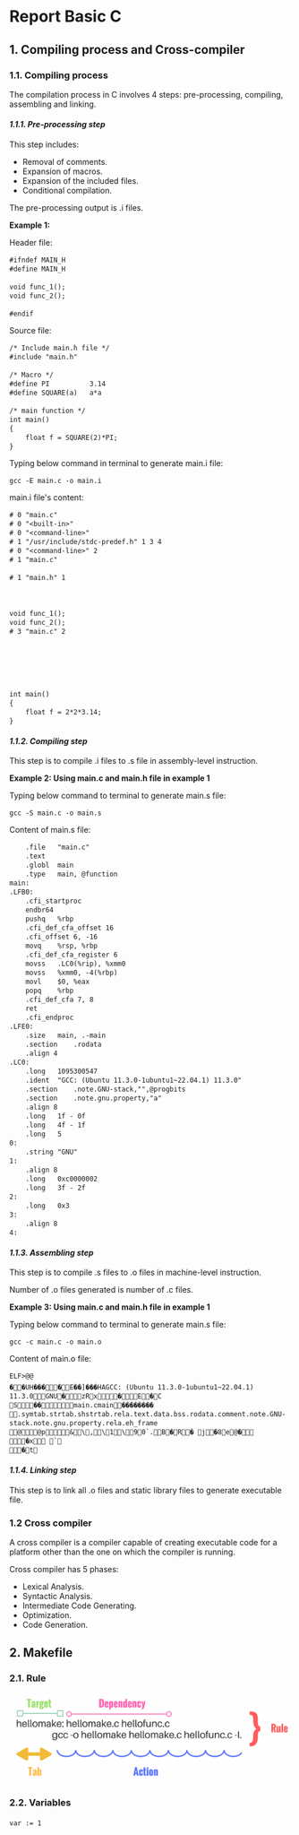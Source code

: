 # **Report Basic C**
## **1. Compiling process and Cross-compiler**
### **1.1. Compiling process**
The compilation process in C involves 4 steps: pre-processing, compiling, assembling and linking.

#### ***1.1.1. Pre-processing step***

This step includes:
- Removal of comments.
- Expansion of macros.
- Expansion of the included files.
- Conditional compilation.

The pre-processing output is .i files.

**Example 1:**

Header file:

    #ifndef MAIN_H
    #define MAIN_H
    
    void func_1();
    void func_2();
    
    #endif
Source file:

    /* Include main.h file */
    #include "main.h"

    /* Macro */
    #define PI          3.14
    #define SQUARE(a)   a*a

    /* main function */
    int main()
    {
        float f = SQUARE(2)*PI;
    }
Typing below command in terminal to generate main.i file:

    gcc -E main.c -o main.i

main.i file's content:

    # 0 "main.c"
    # 0 "<built-in>"
    # 0 "<command-line>"
    # 1 "/usr/include/stdc-predef.h" 1 3 4
    # 0 "<command-line>" 2
    # 1 "main.c"

    # 1 "main.h" 1



    void func_1();
    void func_2();
    # 3 "main.c" 2






    int main()
    {
        float f = 2*2*3.14;
    }
#### ***1.1.2. Compiling step***

This step is to compile .i files to .s file in assembly-level instruction.

**Example 2: Using main.c and main.h file in example 1**

Typing below command to terminal to generate main.s file:

    gcc -S main.c -o main.s

Content of main.s file:

    	.file	"main.c"
        .text
        .globl	main
        .type	main, @function
    main:
    .LFB0:
        .cfi_startproc
        endbr64
        pushq	%rbp
        .cfi_def_cfa_offset 16
        .cfi_offset 6, -16
        movq	%rsp, %rbp
        .cfi_def_cfa_register 6
        movss	.LC0(%rip), %xmm0
        movss	%xmm0, -4(%rbp)
        movl	$0, %eax
        popq	%rbp
        .cfi_def_cfa 7, 8
        ret
        .cfi_endproc
    .LFE0:
        .size	main, .-main
        .section	.rodata
        .align 4
    .LC0:
        .long	1095300547
        .ident	"GCC: (Ubuntu 11.3.0-1ubuntu1~22.04.1) 11.3.0"
        .section	.note.GNU-stack,"",@progbits
        .section	.note.gnu.property,"a"
        .align 8
        .long	1f - 0f
        .long	4f - 1f
        .long	5
    0:
        .string	"GNU"
    1:
        .align 8
        .long	0xc0000002
        .long	3f - 2f
    2:
        .long	0x3
    3:
        .align 8
    4:

#### ***1.1.3. Assembling step***

This step is to compile .s files to .o files in machine-level instruction.

Number of .o files generated is number of .c files.

**Example 3: Using main.c and main.h file in example 1**

Typing below command to terminal to generate main.s file:

    gcc -c main.c -o main.o

Content of main.o file:

    ELF          >                              @     @  
     ��UH���    �E��    ]���HA GCC: (Ubuntu 11.3.0-1ubuntu1~22.04.1) 11.3.0            GNU   �                 zR x�                E�C
    S                               ��                                                                                 main.c main                 ��������                       .symtab .strtab .shstrtab .rela.text .data .bss .rodata .comment .note.GNU-stack .note.gnu.property .rela.eh_frame                                                                                           @                                           @               p                                 &                     \                                      ,                     \                                      1                     \                                     9      0               `       .                             B                      �                                      R                     �                                      j                     �       8                              e      @               �                	                                       �       x                           	                      `      
                                                        �      t                              

#### ***1.1.4. Linking step***

This step is to link all .o files and static library files to generate executable file.

### **1.2 Cross compiler**

A cross compiler is a compiler capable of creating executable code for a platform other than the one on which the compiler is running.

Cross compiler has 5 phases:

- Lexical Analysis.
- Syntactic Analysis.
- Intermediate Code Generating.
- Optimization.
- Code Generation.


## **2. Makefile**
### **2.1. Rule**
![01_makefile_rule](./images/01_makefile_rule.png)
### **2.2. Variables**
`var := 1`
